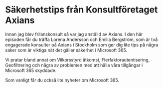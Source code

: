 # Säkerhetstips från Konsultföretaget Axians

Innan jag blev frilanskonsult så var jag anställd av Axians. I den här episoden får du träffa Lorena Andersson och Emilia Bergström, som är två engagerade konsulter på Axians i Stockholm som ger dig lite tips på några saker som är viktiga nät det gäller säkerhet i Microsoft 365. 

Vi pratar bland annat om Vilkorsstyrd åtkomst, Flerfaktorautentisering, Geofiltrering och några av problemen med att hålla våra tillgångar i Microsoft 365 skyddade. 

Som vanligt får du också lite nyheter om Microsoft 365. 